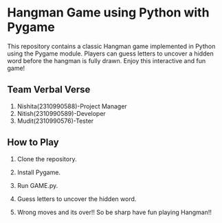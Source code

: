 # Hangman Game using Python with Pygame

This repository contains a classic Hangman game implemented in Python using the Pygame module. Players can guess letters to uncover a hidden word before the hangman is fully drawn. Enjoy this interactive and fun game!

## Team Verbal Verse
1. Nishita(2310990588)-Project Manager
2. Nitish(2310990589)-Developer
3. Mudit(2310990576)-Tester

## How to Play
1. Clone the repository.
2. Install Pygame.
3. Run GAME.py.
4. Guess letters to uncover the hidden word.

5. Wrong moves and its over!!
So be sharp have fun playing Hangman!!
